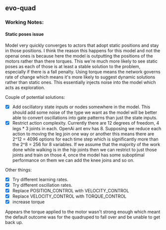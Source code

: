## evo-quad


### Working Notes:

#### Static poses issue

Model very quickly converges to actors that adopt static positions and stay in those positions. I think the reason this happens for this model and not the openai ones is because here the model is outputting the positions of the motors rather than there torques. This we're much more likely to see static poses as each of those is at least a stable solution to the problem, especially if there is a fall penalty. Using torque means the network governs rate of change which means it's more likely to suggest dynamic solutions rather than static ones. This essentially injects noise into the model which acts as exploration.

Couple of potential solutions:
  - [x] Add oscillatory state inputs or nodes somewhere in the model. This should add some noise of the type we want as the model will be better able to convert oscillations into gate patterns than just the state inputs.
  - [x] Restrict action complexity. Currently there are 12 degrees of freedom, 4 legs * 3 joints in each. OpenAi ant env has 8. Supposing we reduce each action to moving the leg join one way or another this means there are 2^12 = 4096 options for each time step which is significantly more than the 2^8 = 256 for 8 variables. If we assume that the majority of the work done while walking is in the hip joints then we can restrict to just those joints and train on those 4, once the model has some suboptimal performance on them we can add the knee joins and so on.

Other things:
  - [X] Try different learning rates.
  - [x] Try different oscillation rates.
  - [X] Replace POSITION_CONTROL with VELOCITY_CONTROL
  - [X] Replace VELOCITY_CONTROL with TORQUE_CONTROL
  - [X] increase torque

Appears the torque applied to the motor wasn't strong enough which meant the default outcome was for the quadruped to fall over and be unable to get back up.
